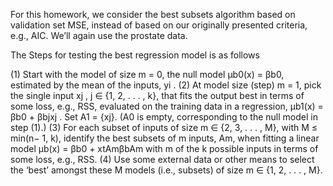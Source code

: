 For this homework, we consider the best subsets algorithm based on validation set MSE,
instead of based on our originally presented criteria, e.g., AIC. We’ll again use the prostate
data.

The Steps for testing the best regression model is as follows 

(1) Start with the model of size m = 0, the null model µb0(x) = βb0, estimated
by the mean of the inputs, yi
.
(2) At model size (step) m = 1, pick the single input xj
, j ∈ {1, 2, . . . , k},
that fits the output best in terms of some loss, e.g., RSS, evaluated on
the training data in a regression, µb1(x) = βb0 + βbjxj
. Set A1 = {xj}.
(A0 is empty, corresponding to the null model in step (1).)
(3) For each subset of inputs of size m ∈ {2, 3, . . . , M}, with M ≤ min(n−
1, k), identify the best subsets of m inputs, Am, when fitting a linear
model µb(x) = βb0 + xtAmβbAm with m of the k possible inputs in terms of
some loss, e.g., RSS.
(4) Use some external data or other means to select the ‘best’ amongst these
M models (i.e., subsets) of size m ∈ {1, 2, . . . , M}.
